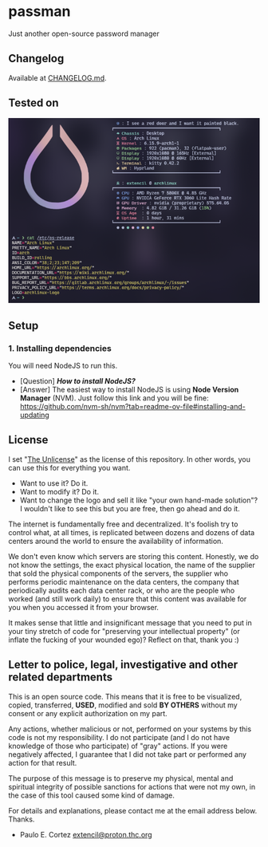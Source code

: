 # passman
Just another open-source password manager

## Changelog
Available at [CHANGELOG.md](CHANGELOG.md).

## Tested on
![Screenshot showing OS information](https://raw.githubusercontent.com/extencil/passman/refs/heads/main/.github/assets/built-and-tested-on.png)

## Setup
### 1. Installing dependencies
You will need NodeJS to run this.

- [Question] **_How to install NodeJS?_**  
- [Answer] The easiest way to install NodeJS is using **Node Version Manager** (NVM). Just follow this link and you will be fine: https://github.com/nvm-sh/nvm?tab=readme-ov-file#installing-and-updating

## License
I set "[The Unlicense](https://unlicense.org/)" as the license of this repository. In other words, you can use this for everything you want.
- Want to use it? Do it.
- Want to modify it? Do it.
- Want to change the logo and sell it like "your own hand-made solution"? I wouldn't like to see this but you are free, then go ahead and do it.

The internet is fundamentally free and decentralized. It's foolish try to control what, at all times, is replicated between dozens and dozens of data centers around the world to ensure the availability of information. 

We don't even know which servers are storing this content. Honestly, we do not know the settings, the exact physical location, the name of the supplier that sold the physical components of the servers, the supplier who performs periodic maintenance on the data centers, the company that periodically audits each data center rack, or who are the people who worked (and still work daily) to ensure that this content was available for you when you accessed it from your browser.

It makes sense that little and insignificant message that you need to put in your tiny stretch of code for "preserving your intellectual property" (or inflate the fucking of your wounded ego)? Reflect on that, thank you :)

## Letter to police, legal, investigative and other related departments

This is an open source code. This means that it is free to be visualized, copied, transferred, **USED**, modified and sold **BY OTHERS** without my consent or any explicit authorization on my part.

Any actions, whether malicious or not, performed on your systems by this code is not my responsibility. I do not participate (and I do not have knowledge of those who participate) of "gray" actions. If you were negatively affected, I guarantee that I did not take part or performed any action for that result.

The purpose of this message is to preserve my physical, mental and spiritual integrity of possible sanctions for actions that were not my own, in the case of this tool caused some kind of damage.

For details and explanations, please contact me at the email address below. Thanks.

- Paulo E. Cortez <extencil@proton.thc.org>